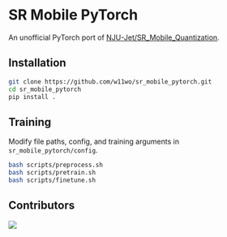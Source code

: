 # SR Mobile PyTorch

An unofficial PyTorch port of [NJU-Jet/SR_Mobile_Quantization](https://github.com/NJU-Jet/SR_Mobile_Quantization).

## Installation

```bash
git clone https://github.com/w11wo/sr_mobile_pytorch.git
cd sr_mobile_pytorch
pip install .
```

## Training

Modify file paths, config, and training arguments in `sr_mobile_pytorch/config`.

```bash
bash scripts/preprocess.sh
bash scripts/pretrain.sh
bash scripts/finetune.sh
```

## Contributors

<a href="https://github.com/w11wo/sr_mobile_pytorch/graphs/contributors">
  <img src="https://contrib.rocks/image?repo=w11wo/sr_mobile_pytorch" />
</a>
